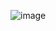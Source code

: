 ![image](https://user-images.githubusercontent.com/31981663/220508851-52ff70e0-87e4-4de1-9141-d9a0f74e7745.png)
